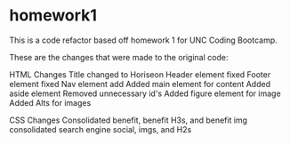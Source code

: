 # homework1
This is a code refactor based off homework 1 for UNC Coding Bootcamp. 

These are the changes that were made to the original code:

HTML Changes
Title changed to Horiseon
Header element fixed
Footer element fixed
Nav element add
Added main element for content 
Added aside element
Removed unnecessary id's
Added figure element for image
Added Alts for images

CSS Changes
Consolidated benefit, benefit H3s, and benefit img
consolidated search engine social, imgs, and H2s
